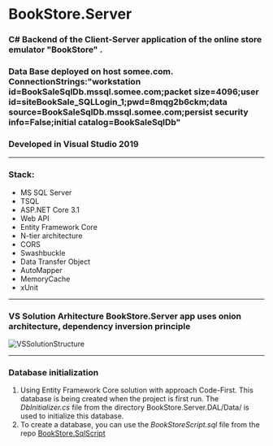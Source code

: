 # BookStore.Server
### C# Backend of the Client-Server application  of the online store emulator "BookStore" . 
### Data Base deployed on host somee.com. __ConnectionStrings__:"workstation id=BookSaleSqlDb.mssql.somee.com;packet size=4096;user id=siteBookSale_SQLLogin_1;pwd=8mqg2b6ckm;data source=BookSaleSqlDb.mssql.somee.com;persist security info=False;initial catalog=BookSaleSqlDb"
### Developed in Visual Studio 2019
___
### Stack:
* MS SQL Server
* TSQL
* ASP.NET Core 3.1
* Web API
* Entity Framework Core
* N-tier architecture
* CORS
* Swashbuckle
* Data Transfer Object
* AutoMapper
* MemoryCache
* xUnit
___
### VS Solution Arhitecture **BookStore.Server** app uses onion architecture, dependency inversion principle
![VSSolutionStructure](https://user-images.githubusercontent.com/75939181/164613381-fc99307b-abd0-469e-b874-508f09d0efc0.JPG)
___
### Database initialization 
1. Using Entity Framework Core solution with approach Code-First.
This database is being created when the project is first run.
The *DbInitializer.cs* file from the directory BookStore.Server.DAL/Data/ is used to initialize this database.
2. To create a database, you can use the *BookStoreScript.sql* file from the repo [BookStore.SqlScript](https://github.com/GoldinAlexander/BookStore.SqlScript.git)

